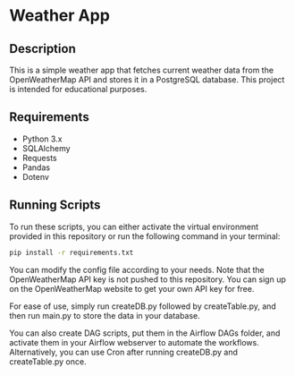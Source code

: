 # Weather App

## Description
This is a simple weather app that fetches current weather data from the OpenWeatherMap API and stores it in a PostgreSQL database. This project is intended for educational purposes.

## Requirements
- Python 3.x
- SQLAlchemy
- Requests
- Pandas
- Dotenv

## Running Scripts
To run these scripts, you can either activate the virtual environment provided in this repository or run the following command in your terminal:

```bash
pip install -r requirements.txt
```
You can modify the config file according to your needs. Note that the OpenWeatherMap API key is not pushed to this repository. You can sign up on the OpenWeatherMap website to get your own API key for free.

For ease of use, simply run createDB.py followed by createTable.py, and then run main.py to store the data in your database.

You can also create DAG scripts, put them in the Airflow DAGs folder, and activate them in your Airflow webserver to automate the workflows. Alternatively, you can use Cron after running createDB.py and createTable.py once.
